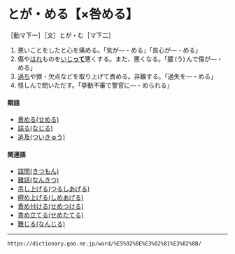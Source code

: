 # とが・める【×咎める】

［動マ下一］［文］とが・む［マ下二］
1. 悪いことをしたと心を痛める。「気が―・める」「良心が―・める」
2. 傷や[はれ](はれ（腫れ）)ものを[いじ**って**](いじる（弄る）)悪くする。また、悪くなる。「膿 (う) んで傷が―・める」
3. [過ち](%E3%81%82%E3%82%84%E3%81%BE%E3%81%A1%EF%BC%88%E9%81%8E%E3%81%A1%EF%BC%8F%E8%AA%A4%E3%81%A1%EF%BC%89.md)や罪・欠点などを取り上げて責める。非難する。「過失を―・める」
4. 怪しんで問いただす。「挙動不審で警官に―・められる」
    

#### 類語

-   [責める(せめる)](https://dictionary.goo.ne.jp/word/%E8%B2%AC%E3%82%81%E3%82%8B/#jn-125232)
-   [詰る(なじる)](https://dictionary.goo.ne.jp/word/%E8%A9%B0%E3%82%8B_%28%E3%81%AA%E3%81%98%E3%82%8B%29/#jn-163999)
-   [追及(ついきゅう)](https://dictionary.goo.ne.jp/word/%E8%BF%BD%E5%8F%8A/#jn-145978)

#### 関連語

-   [詰問(きつもん)](https://dictionary.goo.ne.jp/word/%E8%A9%B0%E5%95%8F/#jn-53023)
-   [難詰(なんきつ)](https://dictionary.goo.ne.jp/word/%E9%9B%A3%E8%A9%B0/#jn-165651)
-   [吊し上げる(つるしあげる)](https://dictionary.goo.ne.jp/word/%E5%90%8A%E3%82%8B%E3%81%97%E4%B8%8A%E3%81%92%E3%82%8B/#jn-148680)
-   [締め上げる(しめあげる)](https://dictionary.goo.ne.jp/word/%E7%B7%A0%E4%B8%8A%E3%81%92%E3%82%8B/#jn-100966)
-   [責め付ける(せめつける)](https://dictionary.goo.ne.jp/word/%E8%B2%AC%E4%BB%98%E3%81%91%E3%82%8B/#jn-125209)
-   [責め立てる(せめたてる)](https://dictionary.goo.ne.jp/word/%E8%B2%AC%E7%AB%8B%E3%81%A6%E3%82%8B/#jn-125207)
-   [難じる(なんじる)](https://dictionary.goo.ne.jp/word/%E9%9B%A3%E3%81%98%E3%82%8B/#jn-165783)

---
`https://dictionary.goo.ne.jp/word/%E5%92%8E%E3%82%81%E3%82%8B/`